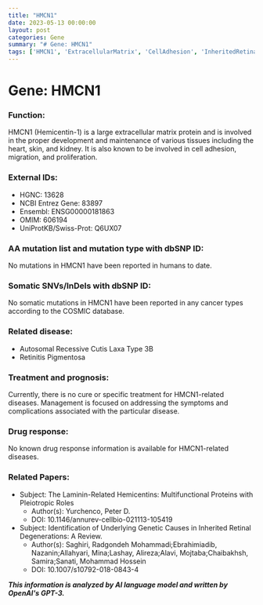 ```yaml
---
title: "HMCN1"
date: 2023-05-13 00:00:00
layout: post
categories: Gene
summary: "# Gene: HMCN1"
tags: ['HMCN1', 'ExtracellularMatrix', 'CellAdhesion', 'InheritedRetinalDegenerations', 'CutisLaxa', 'RetinitisPigmentosa', 'GeneticCauses', 'SymptomManagement']
---
```


# Gene: HMCN1

### Function:

HMCN1 (Hemicentin-1) is a large extracellular matrix protein and is involved in the proper development and maintenance of various tissues including the heart, skin, and kidney. It is also known to be involved in cell adhesion, migration, and proliferation.

### External IDs:

- HGNC: 13628
- NCBI Entrez Gene: 83897
- Ensembl: ENSG00000181863
- OMIM: 606194
- UniProtKB/Swiss-Prot: Q6UX07

### AA mutation list and mutation type with dbSNP ID:

No mutations in HMCN1 have been reported in humans to date.

### Somatic SNVs/InDels with dbSNP ID:

No somatic mutations in HMCN1 have been reported in any cancer types according to the COSMIC database.

### Related disease:

- Autosomal Recessive Cutis Laxa Type 3B
- Retinitis Pigmentosa

### Treatment and prognosis:

Currently, there is no cure or specific treatment for HMCN1-related diseases. Management is focused on addressing the symptoms and complications associated with the particular disease.

### Drug response:

No known drug response information is available for HMCN1-related diseases.

### Related Papers:

- Subject: The Laminin-Related Hemicentins: Multifunctional Proteins with Pleiotropic Roles
  - Author(s): Yurchenco, Peter D.
  - DOI: 10.1146/annurev-cellbio-021113-105419
- Subject: Identification of Underlying Genetic Causes in Inherited Retinal Degenerations: A Review.
  - Author(s): Saghiri, Radgondeh Mohammadi;Ebrahimiadib, Nazanin;Allahyari, Mina;Lashay, Alireza;Alavi, Mojtaba;Chaibakhsh, Samira;Sanati, Mohammad Hossein
  - DOI: 10.1007/s10792-018-0843-4

**_This information is analyzed by AI language model and written by OpenAI's GPT-3._**